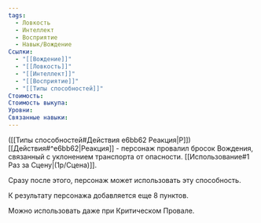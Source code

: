 ```yaml
---
tags:
  - Ловкость
  - Интеллект
  - Восприятие
  - Навык/Вождение
Ссылки:
  - "[[Вождение]]"
  - "[[Ловкость]]"
  - "[[Интеллект]]"
  - "[[Восприятие]]"
  - "[[Типы способностей]]"
Стоимость: 
Стоимость выкупа: 
Уровни: 
Связанные навыки:
---
```

([[Типы способностей#Действия e6bb62 Реакция|Р]]) [[Действия#^e6bb62|Реакция]] - персонаж провалил бросок Вождения, связанный с уклонением транспорта от опасности. [[Использование#1 Раз за Сцену|(1р/Сцена)]].

Сразу после этого, персонаж может использовать эту способность.

К результату персонажа добавляется еще 8 пунктов. 

Можно использовать даже при Критическом Провале. 
